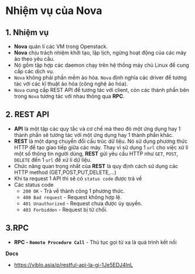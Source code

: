 # Nhiệm vụ của Nova
## 1. Nhiệm vụ
- **Nova** quản lí các VM trong Openstack. 
- **Nova** chịu trách nhiệm khởi tạo, lập lịch, ngừng hoạt động của các máy ảo theo yêu cầu.
- Nó gồm tập hợp các daemon chạy trên hệ thống máy chủ Linux để cung cấp các dịch vụ.
- `Nova` không phải phần mềm ảo hóa. `Nova` định nghĩa các driver để tương tác với các kĩ thuật ảo hóa (công nghệ ảo hóa).
- `Nova` cung cấp REST API để tương tác với client, còn các thành phần bên trong `Nova` tương tác với nhau thông qua **RPC**.

## 2. REST API
- **API** là một tập các quy tắc và cơ chế mà theo đó một ứng dụng hay 1 thành phần sẽ tương tác với một ứng dụng hay 1 thành phần khác.
- **REST** là một dạng chuyển đổi cấu trúc dữ liệu. Nó sử dụng phương thức HTTP để tạo giao tiếp giữa các máy. Thay vì sử dụng 1 `url` cho việc xử lí một số thông tin người dùng, **REST** gửi yêu cầu HTTP như `GET`, `POST`, `DELETE` đến 1 `url` để xử lí dữ liệu.
- Chức năng quan trọng nhất của **REST** là quy định cách sử dụng các HTTP method (GET,POST,PUT,DELETE,...)
- Khi ta request 1 API thì sẽ có `status code` được trả về
- Các status code
  + `200 OK` - Trả về thành công 1 phương thức.
  + `400 Bad request` - Request không hợp lệ.
  + `401 Unauthorized` - Request chưa được ủy quyền.
  + `403 Forbidden` - Request bị từ chối.

## 3.RPC
- **RPC - `Remote Procedure Call`** - Thủ tục gọi từ xa là quá trình kết nối 

__Docs__
- https://viblo.asia/p/restful-api-la-gi-1Je5EDJ4lnL